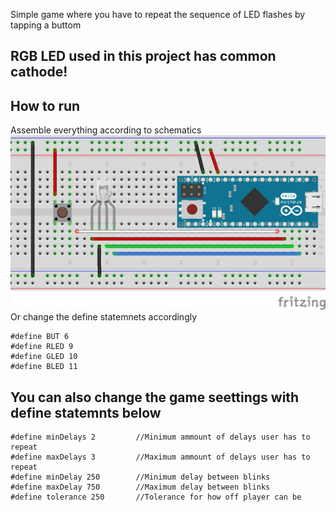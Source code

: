 Simple game where you have to repeat the sequence of LED flashes by tapping a buttom
## RGB LED used in this project has common cathode!
## How to run
Assemble everything according to schematics 
![Schematics](schematics/schematic.png)
Or change the define statemnets accordingly
```
#define BUT 6
#define RLED 9
#define GLED 10
#define BLED 11
```
## You can also change the game seettings with define statemnts below
```
#define minDelays 2         //Minimum ammount of delays user has to repeat
#define maxDelays 3         //Maximum ammount of delays user has to repeat
#define minDelay 250        //Minimum delay between blinks
#define maxDelay 750        //Maximum delay between blinks
#define tolerance 250       //Tolerance for how off player can be
```
